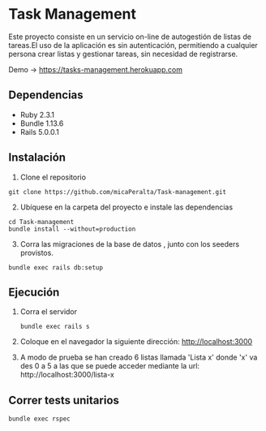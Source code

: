 # Task Management

Este proyecto consiste en  un servicio on-line de autogestión de listas de tareas.El uso de la aplicación es sin autenticación, 	permitiendo a cualquier persona crear listas y gestionar tareas, sin necesidad de registrarse.

Demo -> https://tasks-management.herokuapp.com

## Dependencias
  + Ruby 2.3.1
  + Bundle 1.13.6
  + Rails 5.0.0.1
  
## Instalación 

 1. Clone el repositorio
 ```	
 git clone https://github.com/micaPeralta/Task-management.git
 ```  
 
 2. Ubíquese  en la carpeta del proyecto e instale las dependencias
 
 ```
 cd Task-management
 bundle install --without=production

 ```
 3. Corra las migraciones de la base de datos , junto con los seeders provistos.
 ```
 bundle exec rails db:setup

 ```

## Ejecución
1. Corra el servidor

	```
	bundle exec rails s

	```
2. Coloque en el navegador la siguiente dirección:  [http://localhost:3000](http://localhost:3000)


3. A modo de prueba se han creado 6 listas llamada 'Lista x' donde 'x' va des 0 a 5  a las que se puede acceder mediante la  url: http://localhost:3000/lista-x

## Correr tests unitarios

 ```
 bundle exec rspec 

 ```

